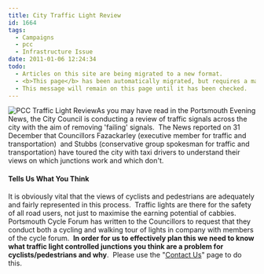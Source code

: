 ```yaml
---
title: City Traffic Light Review
id: 1664
tags:
  - Campaigns
  - pcc
  - Infrastructure Issue
date: 2011-01-06 12:24:34
todo:
  - Articles on this site are being migrated to a new format.
  - <b>This page</b> has been automatically migrated, but requires a manual check-&amp;-tune to ensure the format and links all work as expected.
  - This message will remain on this page until it has been checked.
---
```


![PCC Traffic Light Review](http://www.pompeybug.co.uk/wp-content/uploads/2011/01/450px-Modern_British_LED_Traffic_Light-225x300.jpg "PCC Traffic Light Review")As you may have read in the Portsmouth Evening News, the City Council is conducting a review of traffic signals across the city with the aim of removing 'failing' signals.  The News reported on 31 December that Councillors Fazackarley (executive member for traffic and transportation)  and Stubbs (conservative group spokesman for traffic and transportation) have toured the city with taxi drivers to understand their views on which junctions work and which don't.

#### **Tells Us What You Think**

It is obviously vital that the views of cyclists and pedestrians are adequately and fairly represented in this process.  Traffic lights are there for the safety of all road users, not just to maximise the earning potential of cabbies.  Portsmouth Cycle Forum has written to the Councillors to request that they conduct both a cycling and walking tour of lights in company with members of the cycle forum.  **In order for us to effectively plan this we need to know what traffic light controlled junctions you think are a problem for cyclists/pedestrians and why**.  Please use the "[Contact Us](http://www.pompeybug.co.uk/contact-us/)" page to do this.